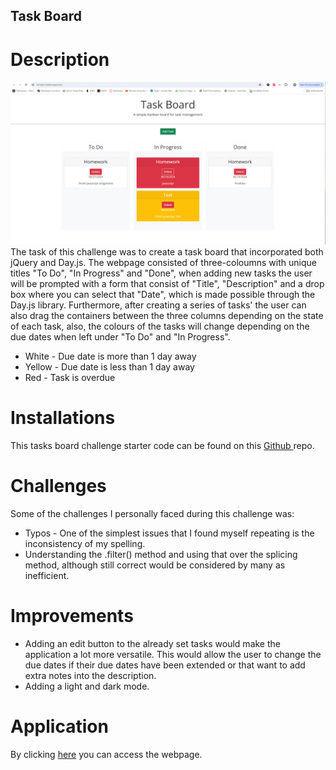 ## Task Board

# Description
<img src="/Assets/images/Capture.PNG" alt="Screenshot of how the webpage looks">
The task of this challenge was to create a task board that incorporated both jQuery and Day.js. The webpage consisted of three-coloumns with unique titles "To Do", "In Progress" and "Done", when adding new tasks the user will be prompted with a form that consist of "Title", "Description" and a drop box where you can select that "Date", which is made possible through the Day.js library. Furthermore, after creating a series of tasks' the user can also drag the containers between the three columns depending on the state of each task, also, the colours of the tasks will change depending on the due dates when left under "To Do" and "In Progress".
<ul>
<li>White - Due date is more than 1 day away</li>
<li>Yellow - Due date is less than 1 day away</li>
<li>Red - Task is overdue </li>
</ul>

# Installations
This tasks board challenge starter code can be found on this <a href="https://github.com/coding-boot-camp/musical-happiness">Github </a>repo.

# Challenges
Some of the challenges I personally faced during this challenge was:
<ul>
<li>Typos - One of the simplest issues that I found myself repeating is the inconsistency of my spelling.</li>
<li>Understanding the .filter() method and using that over the splicing method, although still correct would be considered by many as inefficient.</li>
</ul>

# Improvements
<ul>
<li>Adding an edit button to the already set tasks would make the application a lot more versatile. This would allow the user to change the due dates if their due dates have been extended or that want to add extra notes into the description.</li>
<li>Adding a light and dark mode.</li>
</ul>

# Application
By clicking <a href="">here</a> you can access the webpage.